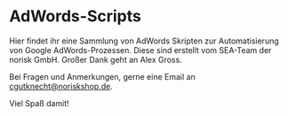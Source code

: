 # AdWords-Scripts
Hier findet ihr eine Sammlung von AdWords Skripten zur Automatisierung von Google AdWords-Prozessen. Diese sind erstellt vom SEA-Team der norisk GmbH. Großer Dank geht an Alex Gross.

Bei Fragen und Anmerkungen, gerne eine Email an cgutknecht@noriskshop.de. 

Viel Spaß damit!
